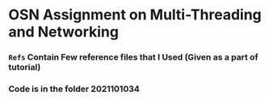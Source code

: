# OSN Assignment on Multi-Threading and Networking

### `Refs` Contain Few reference files that I Used (Given as a part of tutorial)

### Code is in the folder 2021101034